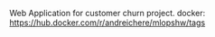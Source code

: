 Web Application for customer churn project.
docker: https://hub.docker.com/r/andreichere/mlopshw/tags
